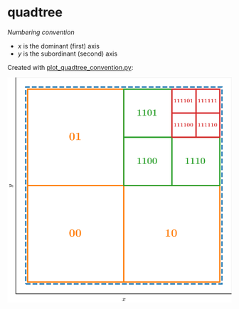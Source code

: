 # quadtree

*Numbering convention*

* *x* is the dominant (first) axis
* *y* is the subordinant (second) axis

Created with [plot_quadtree_convention.py](plot_quadtree_convention.py):


![plot_quadtree_convention](fig/plot_quadtree_convention.png)
